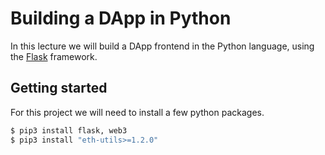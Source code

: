 # Building a DApp in Python
In this lecture we will build a DApp frontend in the Python language, using the [Flask](https://flask.pocoo.org) framework.

## Getting started
For this project we will need to install a few python packages.
```bash
$ pip3 install flask, web3
$ pip3 install "eth-utils>=1.2.0"
```
